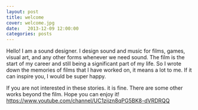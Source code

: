 ```yaml
---
layout: post
title: welcome
cover: welcome.jpg
date:   2013-12-09 12:00:00
categories: posts
---
```


Hello! I am a sound designer. I design sound and music for films, games, visual art, and any other forms whenever we need sound. The film is the start of my career and still being a significant part of my life. So I wrote down the memories of films that I have worked on, it means a lot to me. If it can inspire you, I would be super happy.

If you are not interested in these stories. it is fine. There are some other works beyond the film. Hope you can enjoy it! https://www.youtube.com/channel/UC1zijzn8qPG5BK8-dVRDRQQ

